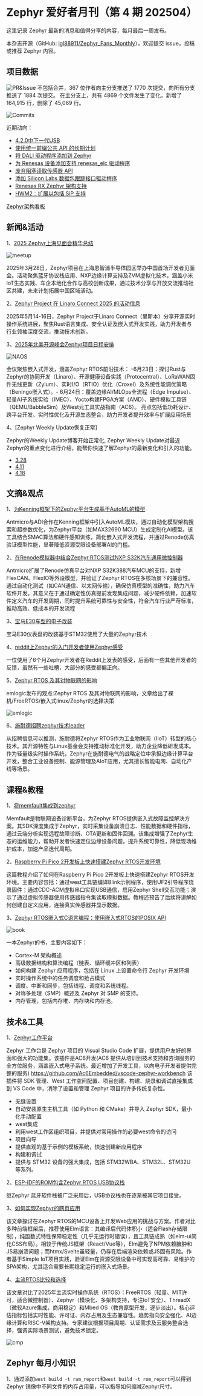# Zephyr 爱好者月刊（第 4 期 202504）

这里记录 Zephyr 最新的消息和值得分享的内容，每月最后一周发布。

本杂志开源（GitHub: [lgl88911/Zephyr_Fans_Monthly](https://github.com/lgl88911/Zephyr_Fans_Monthly)），欢迎提交 issue，投稿或推荐 Zephyr 内容。

## 项目数据

![PR&Issue](pr_issue.png)
不包括合并，367 位作者向主分支推送了 1770 次提交，向所有分支推送了 1884 次提交。
在主分支上，共有 4869 个文件发生了变化，新增了 164,915 行，删除了 45,069 行。

![Commits](<Commits over time.png>)

近期动向：
- [4.2.0中下一代USB](https://github.com/zephyrproject-rtos/zephyr/issues/42066)
- [使用统一前缀公共 API 的长期计划](https://github.com/zephyrproject-rtos/zephyr/issues/64627)
- [将 DALI 驱动程序添加到 Zephyr](https://github.com/zephyrproject-rtos/zephyr/pull/88128)
- [为 Renesas 设备添加支持 renesas_elc 驱动程序](https://github.com/zephyrproject-rtos/zephyr/pull/88141)
- [废弃阻塞读取传感器 API](https://github.com/zephyrproject-rtos/zephyr/issues/70651)
- [添加 Silicon Labs 数据包跟踪接口驱动程序](https://github.com/zephyrproject-rtos/zephyr/pull/88035)
- [Renesas RX Zephyr 架构支持](https://github.com/zephyrproject-rtos/zephyr/pull/81507)
- [HWM2：扩展以包括 SiP 支持](https://github.com/zephyrproject-rtos/zephyr/pull/84107)

[Zephyr架构看板](https://github.com/orgs/zephyrproject-rtos/projects/35)

## 新闻&活动

1、[2025 Zephyr上海见面会精华总结](https://zephyrproject.org/recap-blog-zephyr-project-meetup-shanghai-china-march-28-2025/)

![meetup](meetup.png)

2025年3月28日，Zephyr项目在上海恩智浦半导体园区举办中国首场开发者见面会。活动聚焦蓝牙协议栈应用、NXP边缘计算支持及ZVM虚拟化技术，涵盖小米IoT生态实践、车企本地化合作与高校创新成果，通过技术分享与开放交流推动社区共建，未来计划拓展中国区域活动。

2、[Zephyr Project 在 Linaro Connect 2025 的活动信息​](https://www.zephyrproject.org/event/zephyr-project-at-the-linaro-connect-2025/?utm_campaign=Zephyr%20Event&utm_content=329063457&utm_medium=social&utm_source=twitter&hss_channel=tw-4889353644)

2025年5月14-16日，Zephyr Project于Linaro Connect（里斯本）分享开源实时操作系统进展，聚焦Rust语言集成、安全认证及嵌入式开发实践，助力开发者与行业领袖深度交流，推动技术创新。

3、[2025年北美开源峰会Zephyr项目日程安排](https://zephyrproject.org/schedule-for-zephyr-track-at-the-open-source-summit-2025-north-america-is-now-live/?utm_campaign=Zephyr%20Blog&utm_content=330425746&utm_medium=social&utm_source=twitter&hss_channel=tw-4889353644)

![NAOS](NAOS.png)

会议聚焦嵌入式开发，涵盖Zephyr RTOS前沿技术：
​- ​6月23日​​：探讨Rust与Zephyr的协同开发（Linaro）、开源健康设备实践（Protocentral）、LoRaWAN固件无线更新（Zylum）、实时I/O（RTIO）优化（Croxel）及系统性能调优策略（Beningo嵌入式）。
​​- 6月24日​​：覆盖边缘AI/MLOps全流程（Edge Impulse）、轻量AI子系统实验（IMEC）、Yocto构建FPGA方案（AMD）、硬件模拟工具链（QEMU/BabbleSim）及West元工具实战指南（AC6）。
亮点包括低功耗设计、跨平台开发、实时性优化及开源生态整合，助力开发者提升效率与扩展应用场景

4、[Zephyr Weekly Update恢复正常]

Zephyr的Weekly Update博客开始正常化, Zephyr Weekly Update对最近Zephyr的重点变化进行介绍，能帮你快速了解Zephyr的最新变化和引入的功能。
- [3.28](https://zephyrproject.org/zephyr-weekly-update-mar-28-2025/)
- [4.11](https://zephyrproject.org/zephyr-weekly-update-apr-11-2025/)
- [4.18](https://zephyrproject.org/zephyr-weekly-update-packet-filtering-uuids-more/)

## 文摘&观点

1、[​​为Kenning框架下的Zephyr平台生成基于AutoML的模型​](https://zephyrproject.org/generating-automl-based-models-for-zephyr-platforms-in-kenning/)

Antmicro与ADI合作在Kenning框架中引入AutoML模块，通过自动化模型架构搜索和超参数优化，为Zephyr平台（如MAX32690 MCU）生成定制化AI模型。该工具结合SMAC算法和硬件感知训练，简化嵌入式开发流程，并通过Renode仿真验证模型性能，显著降低资源受限设备部署AI的门槛。

2、[​在Renode模拟器中结合Zephyr RTOS测试NXP S32K汽车通用微控制器​](https://zephyrproject.org/testing-nxp-s32k-automotive-general-purpose-mcu-in-renode-simulation-with-zephyr-rtos/)

Antmicro扩展了Renode仿真平台对NXP S32K388汽车MCU的支持，新增FlexCAN、FlexIO等外设模型，并验证了Zephyr RTOS在多核场景下的兼容性。通过自动化测试（如CAN通信、以太网传输），确保仿真模型的准确性，助力汽车软件开发。其意义在于通过确定性仿真提前发现集成问题，减少硬件依赖，加速软件定义汽车的开发周期，同时提升系统可靠性与安全性，符合汽车行业严苛标准，推动高效、低成本的开发流程

3、[宝马E30车型的电子改装](https://hobby.farit.ru/)

宝马E30仪表盘的改装基于STM32使用了大量的Zephyr技术

4、[reddit上Zephyr的入门开发者使用Zephyr感受](https://www.reddit.com/r/embedded/comments/1k1qlq0/zephyr_6_months_experience/)

一位使用了6个月Zephyr开发者在Reddit上发表的感受，后面有一些其他开发者的反馈，虽然有一些吐槽，大部分的感受都偏正向。

5、[Zephyr RTOS 及其对物联网的影响](https://emlogic.no/2025/04/zephyr-rtos-and-its-impact-on-iot/)

emlogic发布的观点:Zephyr RTOS 及其对物联网的影响，文章给出了裸机/FreeRTOS/嵌入式linux/Zephyr的选择决策

![emlogic](emlogic.png)

6、[施耐德招聘zephyr技术leader](https://www.simplyhired.es/job/Gkxliyj8txZvhZKoF9ZvSMVEnvcXT2V-f7-7X9OSfb0Q_va-qOKJNA)

从招聘信息可以推测，施耐德将Zephyr RTOS作为工业物联网（IIoT）转型的核心技术。其开源特性与Linux基金会支持推动标准化开发，助力企业降低研发成本。作为轻量级实时操作系统，Zephyr在施耐德电气的战略定位中承担边缘计算平台开发，整合工业设备控制、能源管理及AIoT应用，尤其擅长智能电网、自动化产线等场景。

## 课程&教程

1、[将memfault集成到zephyr](https://docs.memfault.com/docs/mcu/zephyr-guide)

Memfault是物联网设备诊断平台，为Zephyr RTOS提供嵌入式故障监控解决方案。其SDK深度集成于Zephyr，实时采集设备崩溃日志、性能数据和硬件指标，通过云端分析实现远程故障诊断、OTA更新和固件回溯。该集成增强了Zephyr生态的运维能力，帮助开发者快速定位边缘设备问题，提升系统可靠性，降低现场维护成本，加速产品迭代周期。

2、[Raspberry Pi Pico 2开发板上快速搭建Zephyr RTOS开发环境](https://www.hackster.io/cdwilson/zephyr-rtos-on-raspberry-pi-pico-2-part-1-cf39f0)

这篇教程介绍了如何在Raspberry Pi Pico 2开发板上快速搭建Zephyr RTOS开发环境。主要内容包括：通过west工具链编译Blink示例程序，使用UF2引导程序烧录固件；通过CDC-ACM虚拟串口实现USB通信，启用Zephyr Shell交互功能；演示了通过虚拟传感器使用传感器指令集读取模拟数据。教程还预告了后续将讲解如何创建自定义应用，连接真实传感器并显示数据。

3、[Zephyr RTOS嵌入式C语言编程：使用嵌入式RTOS的POSIX API](https://www.amazon.com/-/es/Zephyr-RTOS-Embedded-Programming-Using/dp/B0CMZ4FSCJ)

![book](book.png)

一本Zephyr的书，主要内容如下：
- Cortex-M 架构概述  
- 高级数据结构和算法编程（链表、循环缓冲区和列表）  
- 如何构建 Zephyr 应用程序，包括在 Linux 上设置命令行 Zephyr 开发环境  
- 实时操作系统中的任务调度和抢占模式  
- 调度、中断和同步，包括线程、调度和系统线程。  
- 对称多处理（SMP）概述及 Zephyr 对 SMP 的支持。  
- 内存管理，包括内存堆、内存块和内存池。

## 技术&工具

1、[Zephyr工作平台](https://zephyr-workbench.com/)

Zephyr 工作台是 Zephyr 项目的 Visual Studio Code 扩展，提供用户友好的界面和强大的功能集。该插件是AC6开发(AC6 提供从培训到技术支持和咨询服务的全方位服务，涵盖嵌入式电子系统。最近增加了开发工具，以向电子开发者提供完整的服务)
https://github.com/Ac6Embedded/vscode-zephyr-workbench
该插件将 SDK 管理、West 工作空间配置、项目创建、构建、烧录和调试直接集成到 VS Code 中，消除了设置和管理 Zephyr 项目的许多传统复杂性。
- 无缝设置
- 自动安装原生主机工具（如 Python 和 CMake）并导入 Zephyr SDK，最小化手动配置
- west集成
- 利用west工作区组织项目，并提供对常用操作的必要west命令的访问
- 项目向导
- 提供直观的基于示例的模板系统，快速创建新应用程序
- 构建和调试
- 提供与 STM32 设备的强大集成，包括 STM32WBA、STM32L、STM32U 等系列。

2、[ESP-IDF的ROM包含Zephyr RTOS USB协议栈](https://docs.espressif.com/projects/esp-idf/zh_CN/v5.4-rc1/esp32p4/COPYRIGHT.html)

继Zephyr 蓝牙软件栈被广泛采用后，USB协议栈也在逐渐被其它项目接受。

3、[如何实现Zephyr的网页应用](https://bec-systems.com/2420/how-to-implement-zephyr-web-applications/)

该文章探讨在Zephyr RTOS的MCU设备上开发Web应用的挑战与方案。作者对比多种前端框架后，推荐使用Elm语言：其编译后代码体积小（适合Flash存储限制），纯函数式特性保障稳定性（几乎无运行时错误），且工具链成熟（如elm-ui简化CSS布局）。相较于传统JS框架（React/Vue等），Elm避免了NPM依赖臃肿和JS易崩溃问题；而htmx/Svelte虽轻量，仍存在后端渲染依赖或JS固有风险。作者基于Simple IoT项目实践，验证Elm在资源受限设备中可实现高可靠、易维护的SPA架构，尤其适合需要长期稳定运行的嵌入式场景。

4、[主流RTOS比较和选择](https://promwad.com/news/choosing-rtos-freertos-zephyr-threadx-comparison)

该文章对比了2025年主流实时操作系统（RTOS）：FreeRTOS（轻量、MIT许可，适合微控制器）、Zephyr（模块化、多架构支持，专注IoT安全）、ThreadX（微软Azure集成，商用稳定）和Mbed OS（教育原型开发，逐步淡出）。核心评估指标包括实时性能、许可证、内存占用及生态兼容性。趋势指向安全强化、AI边缘计算和RISC-V架构支持。专家建议根据项目周期、认证需求及云服务整合选择，强调实际场景测试，避免技术锁定。

![cmp](cmp.png)

## Zephyr 每月小知识

1、通过添加`west build -t ram_report`和`west build -t rom_report`可以得到 Zephyr 镜像中不同文件的内存占用量，可以指导如何缩减Zephyr尺寸。

